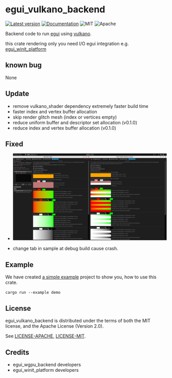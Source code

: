 # egui_vulkano_backend

[![Latest version](https://img.shields.io/crates/v/egui_vulkano_backend.svg)](https://crates.io/crates/egui_vulkano_backend)
[![Documentation](https://docs.rs/egui_vulkano_backend/badge.svg)](https://docs.rs/egui_vulkano_backend)
![MIT](https://img.shields.io/badge/license-MIT-blue.svg)
![Apache](https://img.shields.io/badge/license-Apache-blue.svg)

Backend code to run [egui](https://crates.io/crates/egui) using [vulkano](https://crates.io/crates/vulkano).

this crate rendering only you need I/O egui integration e.g. [egui_winit_platform](https://crates.io/crates/egui_winit_platform) 
## known bug 
None
## Update 
 * remove vulkano_shader dependency extremely faster build time 
 * faster index and vertex buffer allocation
 * skip render glitch mesh (index or vertices empty)
 * reduce uniform buffer and descriptor set allocation (v0.1.0)
 * reduce index and vertex buffer allocation (v0.1.0)
## Fixed
 * [![glitch image](Screenshot%20from%202021-03-09%2023-48-42.png)](https://github.com/t18b219k/egui_vulkano_backend/issues/1)

 * change tab in sample at debug build cause crash.
## Example
We have created [a simple example](https://github.com/t18b219k/egui_vulkano_backend/tree/master/examples/demo.rs) project to show you, how to use this crate.
```shell
cargo run --example demo
```
## License
egui_vulkano_backend is distributed under the terms of both the MIT license, and the Apache License (Version 2.0).

See [LICENSE-APACHE](LICENSE-APACHE), [LICENSE-MIT](LICENSE-MIT).
## Credits
 * egui_wgpu_backend developers
 * egui_winit_platform developers
